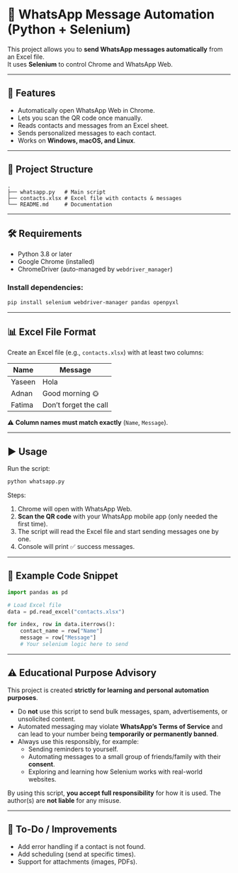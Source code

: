 # 📩 WhatsApp Message Automation (Python + Selenium)

This project allows you to **send WhatsApp messages automatically** from an Excel file.  
It uses **Selenium** to control Chrome and WhatsApp Web.

---

## 🚀 Features
- Automatically open WhatsApp Web in Chrome.  
- Lets you scan the QR code once manually.  
- Reads contacts and messages from an Excel sheet.  
- Sends personalized messages to each contact.  
- Works on **Windows, macOS, and Linux**.  

---

## 📂 Project Structure
```
.
├── whatsapp.py   # Main script
├── contacts.xlsx # Excel file with contacts & messages
└── README.md     # Documentation
```

---

## 🛠️ Requirements

- Python 3.8 or later  
- Google Chrome (installed)  
- ChromeDriver (auto-managed by `webdriver_manager`)  

### Install dependencies:
```bash
pip install selenium webdriver-manager pandas openpyxl
```

---

## 📊 Excel File Format

Create an Excel file (e.g., `contacts.xlsx`) with at least two columns:

| Name    | Message              |
|---------|----------------------|
| Yaseen  | Hola                 |
| Adnan   | Good morning 🌞       |
| Fatima  | Don’t forget the call |

⚠️ **Column names must match exactly** (`Name`, `Message`).  

---

## ▶️ Usage

Run the script:

```bash
python whatsapp.py
```

Steps:
1. Chrome will open with WhatsApp Web.  
2. **Scan the QR code** with your WhatsApp mobile app (only needed the first time).  
3. The script will read the Excel file and start sending messages one by one.  
4. Console will print ✅ success messages.  

---

## 📝 Example Code Snippet

```python
import pandas as pd

# Load Excel file
data = pd.read_excel("contacts.xlsx")

for index, row in data.iterrows():
    contact_name = row["Name"]
    message = row["Message"]
    # Your selenium logic here to send
```

---

## ⚠️ Educational Purpose Advisory

This project is created **strictly for learning and personal automation purposes**.  

- Do **not** use this script to send bulk messages, spam, advertisements, or unsolicited content.  
- Automated messaging may violate **WhatsApp’s Terms of Service** and can lead to your number being **temporarily or permanently banned**.  
- Always use this responsibly, for example:
  - Sending reminders to yourself.  
  - Automating messages to a small group of friends/family with their **consent**.  
  - Exploring and learning how Selenium works with real-world websites.  

By using this script, **you accept full responsibility** for how it is used. The author(s) are **not liable** for any misuse.  

---

## 📌 To-Do / Improvements
- Add error handling if a contact is not found.  
- Add scheduling (send at specific times).  
- Support for attachments (images, PDFs).  
